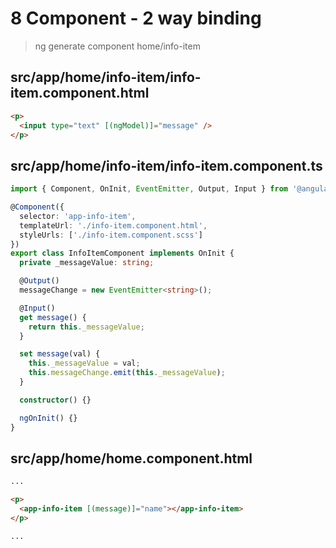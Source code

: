 # 8 Component - 2 way binding

> ng generate component home/info-item

## src/app/home/info-item/info-item.component.html

```html
<p>
  <input type="text" [(ngModel)]="message" />
</p>
```

## src/app/home/info-item/info-item.component.ts

```ts
import { Component, OnInit, EventEmitter, Output, Input } from '@angular/core';

@Component({
  selector: 'app-info-item',
  templateUrl: './info-item.component.html',
  styleUrls: ['./info-item.component.scss']
})
export class InfoItemComponent implements OnInit {
  private _messageValue: string;

  @Output()
  messageChange = new EventEmitter<string>();

  @Input()
  get message() {
    return this._messageValue;
  }

  set message(val) {
    this._messageValue = val;
    this.messageChange.emit(this._messageValue);
  }

  constructor() {}

  ngOnInit() {}
}
```

## src/app/home/home.component.html

```html
...

<p>
  <app-info-item [(message)]="name"></app-info-item>
</p>

...
```
